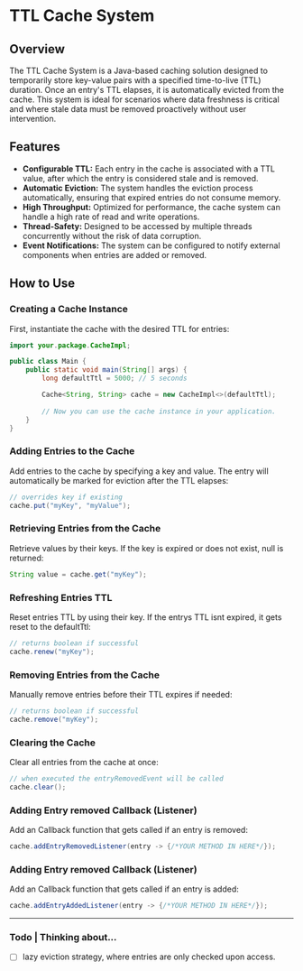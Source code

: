 # TTL Cache System

## Overview

The TTL Cache System is a Java-based caching solution designed to temporarily store key-value pairs with a specified time-to-live (TTL) duration. Once an entry's TTL elapses, it is automatically evicted from the cache. This system is ideal for scenarios where data freshness is critical and where stale data must be removed proactively without user intervention.

## Features

- **Configurable TTL:** Each entry in the cache is associated with a TTL value, after which the entry is considered stale and is removed.
- **Automatic Eviction:** The system handles the eviction process automatically, ensuring that expired entries do not consume memory.
- **High Throughput:** Optimized for performance, the cache system can handle a high rate of read and write operations.
- **Thread-Safety:** Designed to be accessed by multiple threads concurrently without the risk of data corruption.
- **Event Notifications:** The system can be configured to notify external components when entries are added or removed.

## How to Use

### Creating a Cache Instance

First, instantiate the cache with the desired TTL for entries:

```java
import your.package.CacheImpl;

public class Main {
    public static void main(String[] args) {
        long defaultTtl = 5000; // 5 seconds

        Cache<String, String> cache = new CacheImpl<>(defaultTtl);
        
        // Now you can use the cache instance in your application.
    }
}
```

### Adding Entries to the Cache

Add entries to the cache by specifying a key and value. The entry will automatically be marked for eviction after the TTL elapses:

```java
// overrides key if existing
cache.put("myKey", "myValue");
```

### Retrieving Entries from the Cache

Retrieve values by their keys. If the key is expired or does not exist, null is returned:

```java
String value = cache.get("myKey");
```

### Refreshing Entries TTL

Reset entries TTL by using their key. If the entrys TTL isnt expired, it gets reset to the defaultTtl:

```java
// returns boolean if successful
cache.renew("myKey");
```

### Removing Entries from the Cache

Manually remove entries before their TTL expires if needed:

```java
// returns boolean if successful
cache.remove("myKey");
```

### Clearing the Cache

Clear all entries from the cache at once:

```java
// when executed the entryRemovedEvent will be called
cache.clear();
```

### Adding Entry removed Callback (Listener)

Add an Callback function that gets called if an entry is removed:

```java
cache.addEntryRemovedListener(entry -> {/*YOUR METHOD IN HERE*/});
```

### Adding Entry removed Callback (Listener)

Add an Callback function that gets called if an entry is added:

```java
cache.addEntryAddedListener(entry -> {/*YOUR METHOD IN HERE*/});
```

---

### Todo | Thinking about...

- ☐ lazy eviction strategy, where entries are only checked upon access.
